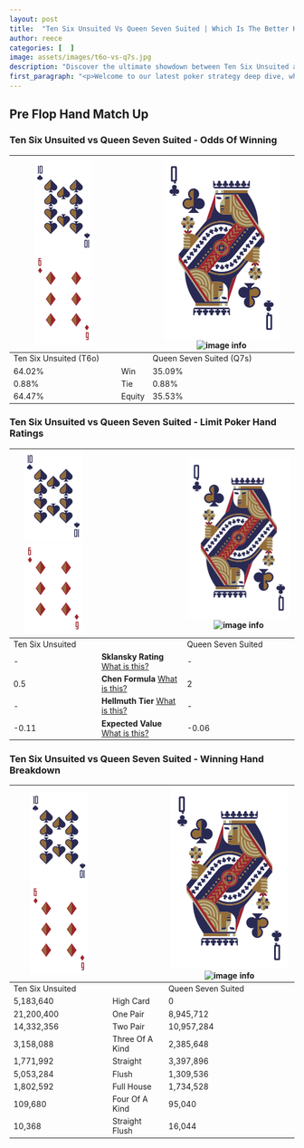 ```yaml
---
layout: post
title:  "Ten Six Unsuited Vs Queen Seven Suited | Which Is The Better Hand In Poker? A Complete Guide"
author: reece
categories: [  ]
image: assets/images/t6o-vs-q7s.jpg
description: "Discover the ultimate showdown between Ten Six Unsuited and Queen Seven Suited in poker! Uncover the odds, strategies, and scenarios where one hand triumphs over the other. Get ready to up your poker game with this thrilling analysis."
first_paragraph: "<p>Welcome to our latest poker strategy deep dive, where we're pitting two distinct hands against each other in a high-stakes showdown: Ten Six Unsuited vs Queen Seven Suited.</p><p>In the dynamic world of poker, every decision counts, and knowing which hand holds the upper hand is key to your success at the table.</p><p>In this article, we'll dissect these two hands, explore the scenarios where one dominates the other, and equip you with the knowledge to make strategic choices that can tip the odds in your favor.</p><p>Get ready to unravel the intriguing dynamics of these poker hands and elevate your game to new heights.</p>"
---
```




[comment]: # (sp0)

## Pre Flop Hand Match Up

<div class="table hand-ratings" markdown="1"> 



### Ten Six Unsuited vs Queen Seven Suited - Odds Of Winning


    
| ![image info](assets/images/hand1/T.png) ![image info](assets/images/hand1/6o.png) |  | ![image info](assets/images/hand2/Q.png) ![image info](assets/images/hand2/7s.png) |
| -------- | -------- | -------- |
| Ten Six Unsuited (T6o) |  | Queen Seven Suited (Q7s) |
| 64.02% | Win | 35.09% |
| 0.88% | Tie | 0.88% |
| 64.47% | Equity | 35.53% |




[comment]: # (sp1)



### Ten Six Unsuited vs Queen Seven Suited - Limit Poker Hand Ratings


    
| ![image info](assets/images/hand1/T.png) ![image info](assets/images/hand1/6o.png) |  | ![image info](assets/images/hand2/Q.png) ![image info](assets/images/hand2/7s.png) |
| -------- | -------- | -------- |
| Ten Six Unsuited |  | Queen Seven Suited |
| - | **Sklansky Rating** [What is this?](/sklansky-rating-explained) | - |
| 0.5 | **Chen Formula** [What is this?](/chen-formula-explained) | 2 |
| - | **Hellmuth Tier** [What is this?](/Hellmuth-tier-explained) | - |
| -0.11 | **Expected Value** [What is this?](/expected-value-explained) | -0.06 |




[comment]: # (sp2)



### Ten Six Unsuited vs Queen Seven Suited - Winning Hand Breakdown


    
| ![image info](assets/images/hand1/T.png) ![image info](assets/images/hand1/6o.png) |  | ![image info](assets/images/hand2/Q.png) ![image info](assets/images/hand2/7s.png) |
| -------- | -------- | -------- |
| Ten Six Unsuited |  | Queen Seven Suited |
| 5,183,640 | High Card | 0 |
| 21,200,400 | One Pair | 8,945,712 |
| 14,332,356 | Two Pair | 10,957,284 |
| 3,158,088 | Three Of A Kind | 2,385,648 |
| 1,771,992 | Straight | 3,397,896 |
| 5,053,284 | Flush | 1,309,536 |
| 1,802,592 | Full House | 1,734,528 |
| 109,680 | Four Of A Kind | 95,040 |
| 10,368 | Straight Flush | 16,044 |




[comment]: # (sp3)



</div>

[comment]: # (sp4)



[comment]: # (sp5)

